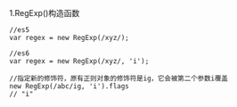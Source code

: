 1.RegExp\(\)构造函数

```
//es5
var regex = new RegExp(/xyz/);

//es6
var regex = new RegExp(/xyz/, 'i');

//指定新的修饰符，原有正则对象的修饰符是ig，它会被第二个参数i覆盖
new RegExp(/abc/ig, 'i').flags
// "i"
```



